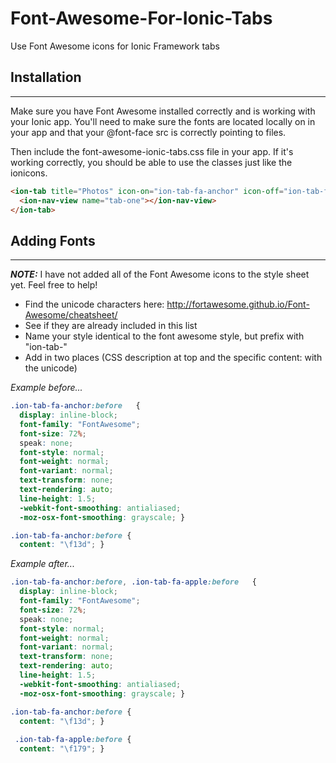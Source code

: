 # Font-Awesome-For-Ionic-Tabs
Use Font Awesome icons for Ionic Framework tabs

## Installation
***

Make sure you have Font Awesome installed correctly and is working with your Ionic app. You'll need to make sure the fonts are located locally on in your app and that your @font-face src is correctly pointing to files.

Then include the font-awesome-ionic-tabs.css file in your app. If it's working correctly, you should be able to use the classes just like the ionicons.


```html
<ion-tab title="Photos" icon-on="ion-tab-fa-anchor" icon-off="ion-tab-fa-anchor">
  <ion-nav-view name="tab-one"></ion-nav-view>
</ion-tab>
```

## Adding Fonts
***
***NOTE:*** I have not added all of the Font Awesome icons to the style sheet yet. Feel free to help! 

* Find the unicode characters here: http://fortawesome.github.io/Font-Awesome/cheatsheet/
* See if they are already included in this list
* Name your style identical to the font awesome style, but prefix with "ion-tab-"
* Add in two places (CSS description at top and the specific content: with the unicode)

*Example before...*

```css
.ion-tab-fa-anchor:before   {
  display: inline-block;
  font-family: "FontAwesome";
  font-size: 72%;
  speak: none;
  font-style: normal;
  font-weight: normal;
  font-variant: normal;
  text-transform: none;
  text-rendering: auto;
  line-height: 1.5;
  -webkit-font-smoothing: antialiased;
  -moz-osx-font-smoothing: grayscale; }

.ion-tab-fa-anchor:before {
  content: "\f13d"; }
```

*Example after...*

```css
.ion-tab-fa-anchor:before, .ion-tab-fa-apple:before   {
  display: inline-block;
  font-family: "FontAwesome";
  font-size: 72%;
  speak: none;
  font-style: normal;
  font-weight: normal;
  font-variant: normal;
  text-transform: none;
  text-rendering: auto;
  line-height: 1.5;
  -webkit-font-smoothing: antialiased;
  -moz-osx-font-smoothing: grayscale; }

.ion-tab-fa-anchor:before {
  content: "\f13d"; }
  
 .ion-tab-fa-apple:before {
  content: "\f179"; }

```


